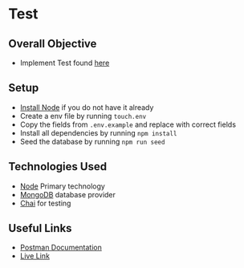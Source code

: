 # Test

## Overall Objective

- Implement Test found [here](https://www.montech.io/tests/back-end-test.pdf)

## Setup

- [Install Node](https://nodejs.org/en/download/) if you do not have it already
- Create a env file by running `touch.env`
- Copy the fields from `.env.example` and replace with correct fields
- Install all dependencies by running `npm install`
- Seed the database by running `npm run seed`

## Technologies Used

- [Node](https://nodejs.org/en/download/) Primary technology
- [MongoDB](https://www.mongodb.com/) database provider
- [Chai](https://www.chaijs.com/) for testing

## Useful Links

- [Postman Documentation](https://documenter.getpostman.com/view/4530919/2s93eeRV7y)
- [Live Link](https://montech-test.benjaminalamu.work)
